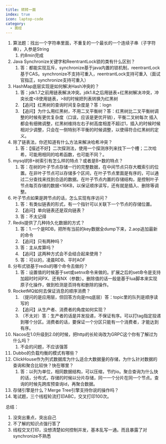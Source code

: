 ```yaml
---
title: 转转一面
index: true
icon: laptop-code
category:
  - 面经
---
```


1. 算法题：找出一个字符串里面，不重复的一个最长的一个连续子串（子字符串），入参是String
    1.  约8min完成
2.  Java Synchronize关键字和ReentrantLock锁的类有什么区别？
    1.  答：都能实现互斥，synchronize基于java内置的锁机制，reentrantLock基于CAS。synchronize不支持可重入，reentrantLock支持可重入（面试官指正，synchronize支持可重入）
3.  HashMap底层实现是如何解决Hash冲突的？
    1.  答：jdk1.7之前用链表解决冲突。jdk1.8之后用链表+红黑树解决冲突，冲突长度<8使用链表，>8的时候把列表转换为红黑树
    2.  【追问】红黑树的查询时间复杂度是？答：logn
    3.  【追问】为什么用红黑树，不用二叉平衡树？答：红黑树比二叉平衡树调整的时候有更优复杂度（口误，应该是更优开销），平衡二叉树每次 插入都会有细微调整，红黑树维持左右子树高度相差不超过1，插入的时候时候相对少调整，只会在一侧特别不平衡的时候调整，以使得符合红黑树的定义。
4.  除了链表法，你还知道有什么方法来解决哈希冲突？
    1.  答：【描述不好】二次探测法，使用一个探测序列来找下一个槽；二次哈希，可能用相同的哈希函数，也可能不同？。
5.  mysql的B+树索引有怎么样的特点？或者是B+数的特点？
    1.  答：在树的叶子节点存储一行的完整数据，在中间节点只存大概索引的位置。在非叶子节点可以存储多个区间，在叶子节点里面是有序的，可以通过二分查找来找到合适的数据。在叶子节点内置的存储结构，是控制叶子节点每页存储的数据<16KB，以保证顺序读写，还有就是插入、删除等调整。
6.  叶子节点如果是跨节点的话，怎么实现有序访问？
    1.  答：有类似链表的形式，有一个指针可以关联下一个节点的存储位置。
    2.  【追问】单向链表还是双向链表？
    3.  答：不太记得
7.  Redis提供了几种持久化数据的方式？
    1.  答：1.一个是RDB，把所有当前的key数据全dump下来，2.aop追加最新的命令
    2.  【追问】只有两种吗？
    3.  答：主从库算吗？
    4.  【追问】这两种方式会不会结合起来使用？
    5.  答：可以的，凌晨RDB、平时AOF
8.  分布式锁基于redis的哪个命令去做的？
    1.  答：设置值的时候基于set或setnx命令来做的。扩展之后的set命令是支持加超时时间PX、还有NX（参数）。删除值的话一般是基于lua脚本来实现原子化操作，做到检测是否持有和删除的操作。
9.  RocketMQ如何去保证消息的顺序消费？
    1.  （提问的是应用层，但回答方向是mq底层）答：topic里的队列是顺序读写的
    2.  【追问】从生产者、消费者的角度如何实现？
    3.  （不太对）答：生产者的话是并发投递，不保证有序。可以打tag指定投递到哪个分区。消费者的话，要保证一个分区只能有一个消费者，才能达到有序。
10.  Nacos在1.0升级到2.0的时候，把http的长轮询改为GRPC这个你有了解过为什么吗？
     1.  不会的问题，不应该强答
11.  Dubbo的负载均衡的模式有哪些？
12.  ClickHouse作为列式数据库为什么适合大数据量的存储，为什么针对数据的查询和聚合比较快？快在哪里？
     1.  答：以列为单位，相同数据结构，可以压缩，节约io。聚合查询为什么快的话，分布式，存储的时候以分片存储，同一一个分片在同一个节点。查询的时候先跨库预查询id，再聚合数据。
13.  存储引擎是什么？Merge Tree引擎支持你说的操作吗？
14.  笔试题，三个线程轮流打印ABC，交叉打印100次。



总结：

1.  没突出重点，突出自己
2.  不了解的知识点强行答了
3.  线程交叉打印，没想清楚如何控制并发，基本乱写一通。而且暴露了对synchronize不熟悉

